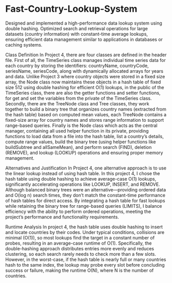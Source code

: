 # Fast-Country-Lookup-System
Designed and implemented a high-performance data lookup system using double hashing. Optimized search and retrieval operations for large datasets (country information) with constant-time average lookups, ensuring efficient data management similar to applications in databases or caching systems.

Class Definition
In Project 4, there are four classes are defined in the header file. 
First of all, the TimeSeries class manages individual time series data for each country by storing the identifiers: countryName, countryCode, seriesName, seriesCode, along with dynamically allocated arrays for years and data. Unlike Project 3 where country objects were stored in a fixed size array, the Node class now maintains these objects in a hash table of fixed size 512 using double hashing for efficient O(1) lookups, in the public of the TimeSeries class, there are also the getter functions and setter functions, for get and set the variables from the private of the TimeSeries class. Secondly, there are the TreeNode class and Tree classes, they work together to build a binary tree that organizes country names (extracted from the hash table) based on computed mean values, each TreeNode contains a fixed-size array for country names and stores range information to support range-based queries. Finally is the Node class which acts as the central manager, containing all used helper function in its private, providing functions to load data from a file into the hash table, list a country’s details, compute range values, build the binary tree (using helper functions like buildSubtree and allSameMean), and perform search (FIND), deletion (REMOVE), and lookup (LOOKUP) operations and ensuring proper memory management.
	
Alternatives and Justification
In Project 4, one alternative approach is to use the linear lookup instead of using hash table. In this project 4, I chose the hash table using double hashing to achieve average-case O(1) lookups, significantly accelerating operations like LOOKUP, INSERT, and REMOVE. Although balanced binary trees were an alternative—providing ordered data and O(log n) search times, they don’t match the constant-time performance of hash tables for direct access. By integrating a hash table for fast lookups while retaining the binary tree for range-based queries (LIMITS), I balance efficiency with the ability to perform ordered operations, meeting the project’s performance and functionality requirements.


Runtime Analysis
In project 4, the hash table uses double hashing to insert and locate countries by their codes. Under typical conditions, collisions are minimal (O(1)), so most lookups find the target in a constant number of probes, resulting in an average-case runtime of O(1). Specifically, the double-hashing approach distributes entries more evenly and reduces clustering, so each search rarely needs to check more than a few slots. However, in the worst-case, if the hash table is nearly full or many countries hash to the same index, the lookup may probe every slot before concluding success or failure, making the runtime O(N), where N is the number of countries.
